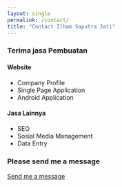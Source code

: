 ```yaml
---
layout: single
permalink: /contact/
title: "Contact Ilham Saputra Jati"
---
```


### Terima jasa Pembuatan
#### Website
- Company Profile
- Single Page Application
- Android Application

#### Jasa Lainnya
- SEO
- Sosial Media Management
- Data Entry

### Please send me a message
<a href="https://wa.me/6289666445551?text=Hi%20Ilham%20%0AI%27m%20...%20%0Afrom%20...%0Ai%20need%20you%20to%20" class="btn--succes">Send me a message</a>  